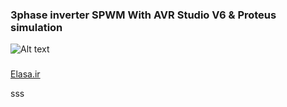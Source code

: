 ### 3phase inverter SPWM With AVR Studio V6 & Proteus simulation


![Alt text](http://i.stack.imgur.com/M9TqC.jpg "3phase inverter SPWM With AVR Studio V6 & Proteus simulation")


###
[Elasa.ir]( http://electronics.stackexchange.com/questions/228319/problem-in-3-phase-inverterpower-part-with-v-f-controlling "3phase inverter SPWM With AVR Studio V6 & Proteus simulation")


sss

